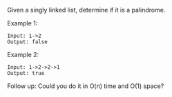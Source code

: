 Given a singly linked list, determine if it is a palindrome.

Example 1:

```
Input: 1->2
Output: false
```

Example 2:

```
Input: 1->2->2->1
Output: true
```

Follow up:
Could you do it in O(n) time and O(1) space?
